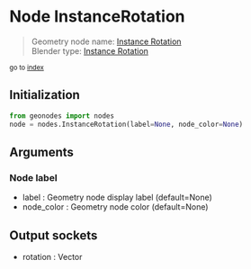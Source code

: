 
# Node InstanceRotation

> Geometry node name: [Instance Rotation](https://docs.blender.org/manual/en/latest/modeling/geometry_nodes/instances/instance_rotation.html)<br>
  Blender type: [Instance Rotation](https://docs.blender.org/api/current/bpy.types.GeometryNodeInputInstanceRotation.html)
  
<sub>go to [index](../index.md)</sub>

## Initialization

```python
from geonodes import nodes
node = nodes.InstanceRotation(label=None, node_color=None)
```



## Arguments


### Node label

- label : Geometry node display label (default=None)
- node_color : Geometry node color (default=None)

## Output sockets

- rotation : Vector

